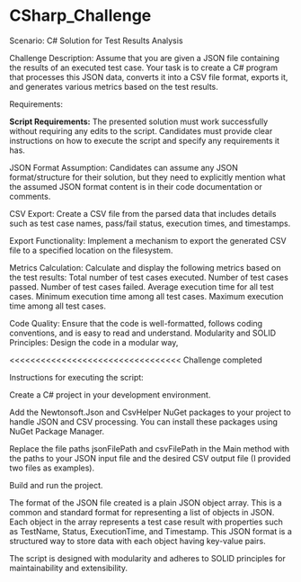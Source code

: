 # CSharp_Challenge

Scenario: C# Solution for Test Results Analysis

 

Challenge Description: Assume that you are given a JSON file containing the results of an executed test case. Your task is to create a C# program that processes this JSON data, converts it into a CSV file format, exports it, and generates various metrics based on the test results.

Requirements:

**Script Requirements:** The presented solution must work successfully without requiring any edits to the script. Candidates must provide clear instructions on how to execute the script and specify any requirements it has.

JSON Format Assumption: Candidates can assume any JSON format/structure for their solution, but they need to explicitly mention what the assumed JSON format content is in their code documentation or comments.

CSV Export: Create a CSV file from the parsed data that includes details such as test case names, pass/fail status, execution times, and timestamps.

Export Functionality: Implement a mechanism to export the generated CSV file to a specified location on the filesystem.

Metrics Calculation: Calculate and display the following metrics based on the test results:
Total number of test cases executed.
Number of test cases passed.
Number of test cases failed.
Average execution time for all test cases.
Minimum execution time among all test cases.
Maximum execution time among all test cases.

Code Quality: Ensure that the code is well-formatted, follows coding conventions, and is easy to read and understand.
Modularity and SOLID Principles: Design the code in a modular way,

<<<<<<<<<<<<<<<<<<<<<<<<<<<<<<<<<
       Challenge completed 
>>>>>>>>>>>>>>>>>>>>>>>>>>>>>>>>>

Instructions for executing the script:

Create a C# project in your development environment.

Add the Newtonsoft.Json and CsvHelper NuGet packages to your project to handle JSON and CSV processing. You can install these packages using NuGet Package Manager.

Replace the file paths jsonFilePath and csvFilePath in the Main method with the paths to your JSON input file and the desired CSV output file (I provided two files as examples). 

Build and run the project.

The format of the JSON file created is a plain JSON object array. This is a common and standard format for representing a list of objects in JSON. Each object in the array represents a test case result with properties such as TestName, Status, ExecutionTime, and Timestamp. This JSON format is a structured way to store data with each object having key-value pairs.

 The script is designed with modularity and adheres to SOLID principles for maintainability and extensibility.
